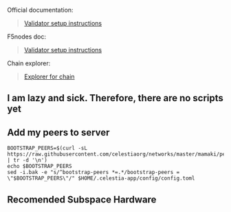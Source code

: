 Official documentation:
> [Validator setup instructions](https://docs.celestia.org/nodes/validator-node)

F5nodes doc:
> [Validator setup instructions](https://notion.f5nodes.com/Validator-Node-Full-Node-a68e9aaec70c4ce2883768a1591068b6)

Chain explorer:
> [Explorer for chain](https://testnet.mintscan.io/celestia-testnet/validators)

## I am lazy and sick. Therefore, there are no scripts yet

## Add my peers to server
```
BOOTSTRAP_PEERS=$(curl -sL https://raw.githubusercontent.com/celestiaorg/networks/master/mamaki/peers.txt | tr -d '\n')
echo $BOOTSTRAP_PEERS
sed -i.bak -e "s/^bootstrap-peers *=.*/bootstrap-peers = \"$BOOTSTRAP_PEERS\"/" $HOME/.celestia-app/config/config.toml

```

## Recomended Subspace Hardware


